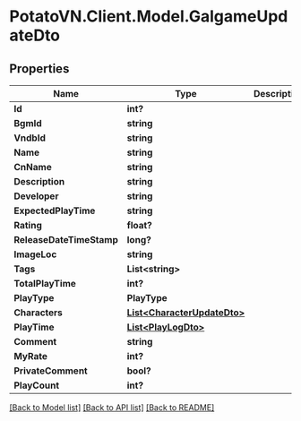 # PotatoVN.Client.Model.GalgameUpdateDto

## Properties

Name | Type | Description | Notes
------------ | ------------- | ------------- | -------------
**Id** | **int?** |  | [optional] 
**BgmId** | **string** |  | [optional] 
**VndbId** | **string** |  | [optional] 
**Name** | **string** |  | [optional] 
**CnName** | **string** |  | [optional] 
**Description** | **string** |  | [optional] 
**Developer** | **string** |  | [optional] 
**ExpectedPlayTime** | **string** |  | [optional] 
**Rating** | **float?** |  | [optional] 
**ReleaseDateTimeStamp** | **long?** |  | [optional] 
**ImageLoc** | **string** |  | [optional] 
**Tags** | **List&lt;string&gt;** |  | [optional] 
**TotalPlayTime** | **int?** |  | [optional] 
**PlayType** | **PlayType** |  | [optional] 
**Characters** | [**List&lt;CharacterUpdateDto&gt;**](CharacterUpdateDto.md) |  | [optional] 
**PlayTime** | [**List&lt;PlayLogDto&gt;**](PlayLogDto.md) |  | [optional] 
**Comment** | **string** |  | [optional] 
**MyRate** | **int?** |  | [optional] 
**PrivateComment** | **bool?** |  | [optional] 
**PlayCount** | **int?** |  | [optional] 

[[Back to Model list]](../README.md#documentation-for-models) [[Back to API list]](../README.md#documentation-for-api-endpoints) [[Back to README]](../README.md)

